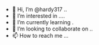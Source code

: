 - 👋 Hi, I’m @hardy317 ..
- 👀 I’m interested in ....
- 🌱 I’m currently learning .
- 💞️ I’m looking to collaborate on ..
- 📫 How to reach me ...

<!---
hardy317/hardy317 is a ✨ special ✨ repository because its `README.md` (this file) appears on your GitHub profile.
You can click the Preview link to take a look at your changes.
--->
